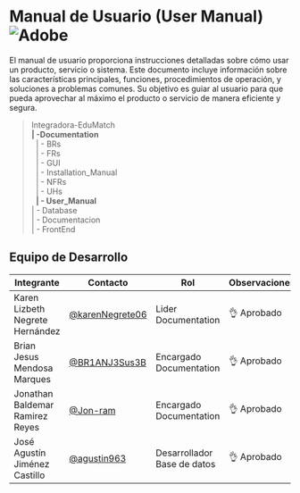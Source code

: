 # Manual de Usuario (User Manual) ![Adobe](https://img.shields.io/badge/adobe-%23FF0000.svg?style=for-the-badge&logo=adobe&logoColor=white)

El manual de usuario proporciona instrucciones detalladas sobre cómo usar un producto, servicio o sistema. Este documento incluye información sobre las características principales, funciones, procedimientos de operación, y soluciones a problemas comunes. Su objetivo es guiar al usuario para que pueda aprovechar al máximo el producto o servicio de manera eficiente y segura.

>Integradora-EduMatch<br>
>**| -Documentation**<br>
>&nbsp;&nbsp;| - BRs<br>
>&nbsp;&nbsp;| - FRs<br>
>&nbsp;&nbsp;| - GUI<br>
>&nbsp;&nbsp;| - Installation_Manual<br>
>&nbsp;&nbsp;| - NFRs<br>
>&nbsp;&nbsp;| - UHs<br>
>&nbsp;&nbsp;**| - User_Manual**<br>
>| - Database<br>
>| - Documentacion <br>
>| - FrontEnd


## Equipo de Desarrollo
|Integrante|Contacto|Rol|Observaciones|
|----------|-------|---|-------------|
| Karen Lizbeth Negrete Hernández|[@karenNegrete06](https://github.com/karenNegrete06)|Lider Documentation|👌 Aprobado
| Brian Jesus Mendosa Marques|[@BR1ANJ3Sus3B](https://github.com/BR1ANJ3Sus3B)|Encargado Documentation|👌 Aprobado
| Jonathan Baldemar Ramirez Reyes|[@Jon-ram](https://github.com/Jon-ram)|Encargado Documentation|👌 Aprobado
| José Agustín Jiménez Castillo|[@agustin963](https://github.com/agustin963)|Desarrollador Base de datos |👌 Aprobado

